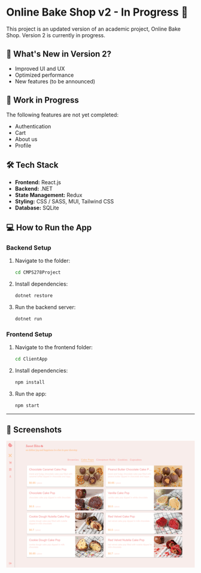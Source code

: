 # Online Bake Shop v2 - In Progress 🚧

This project is an updated version of an academic project, Online Bake Shop. Version 2 is currently in progress.

## 🚀 What's New in Version 2?

- Improved UI and UX
- Optimized performance
- New features (to be announced)

## 📌 Work in Progress

The following features are not yet completed:

- Authentication
- Cart
- About us
- Profile

## 🛠 Tech Stack

- **Frontend:** React.js
- **Backend:** .NET
- **State Management:** Redux
- **Styling:** CSS / SASS, MUI, Tailwind CSS
- **Database:** SQLite

## 💻 How to Run the App

### Backend Setup

1. Navigate to the folder:
   ```sh
   cd CMPS278Project
   ```
2. Install dependencies:
   ```sh
   dotnet restore
   ```
3. Run the backend server:
   ```sh
   dotnet run
   ```

### Frontend Setup

1. Navigate to the frontend folder:
   ```sh
   cd ClientApp
   ```
2. Install dependencies:
   ```sh
   npm install
   ```
3. Run the app:
   ```sh
   npm start
   ```
---

## 📸 Screenshots

![Home Page](CMPS278Project/ClientApp/src/assets/images/ui-screenshot-home.png)



